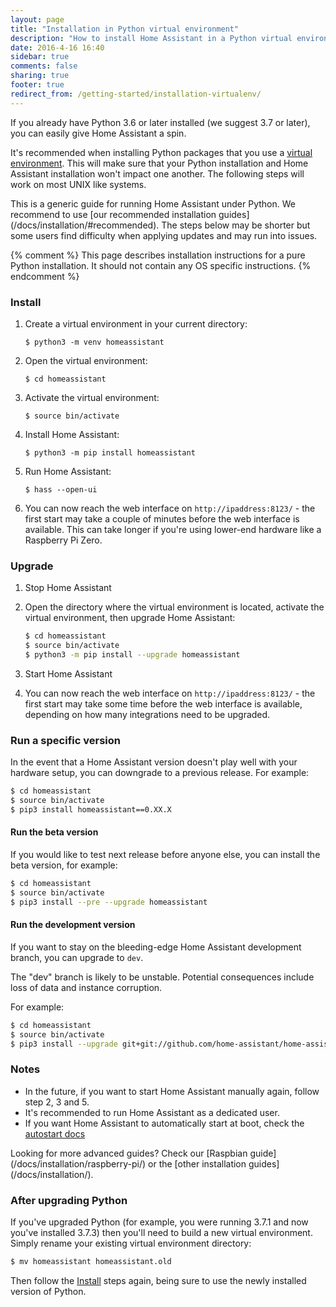 ```yaml
---
layout: page
title: "Installation in Python virtual environment"
description: "How to install Home Assistant in a Python virtual environment."
date: 2016-4-16 16:40
sidebar: true
comments: false
sharing: true
footer: true
redirect_from: /getting-started/installation-virtualenv/
---
```


If you already have Python 3.6 or later installed (we suggest 3.7 or later), you can easily give Home Assistant a spin.

It's recommended when installing Python packages that you use a [virtual environment](https://docs.python.org/3.6/library/venv.html#module-venv). This will make sure that your Python installation and Home Assistant installation won't impact one another. The following steps will work on most UNIX like systems.

<p class='note'>
This is a generic guide for running Home Assistant under Python. We recommend to use [our recommended installation guides](/docs/installation/#recommended). The steps below may be shorter but some users find difficulty when applying updates and may run into issues.
</p>

{% comment %}
This page describes installation instructions for a pure Python installation.
It should not contain any OS specific instructions.
{% endcomment %}

### Install

 1. Create a virtual environment in your current directory:
    ```
    $ python3 -m venv homeassistant
    ```
 2. Open the virtual environment:
    ```
    $ cd homeassistant
    ```
 3. Activate the virtual environment:
    ```
    $ source bin/activate
    ```
 4. Install Home Assistant:
    ```
    $ python3 -m pip install homeassistant
    ```    
 5. Run Home Assistant:
    ```
    $ hass --open-ui
    ```
 6. You can now reach the web interface on `http://ipaddress:8123/` - the first start may take a couple of minutes before the web interface is available. This can take longer if you're using lower-end hardware like a Raspberry Pi Zero.
 
### Upgrade

 1. Stop Home Assistant

 2. Open the directory where the virtual environment is located, activate the virtual environment, then upgrade Home Assistant:
    ```bash
    $ cd homeassistant
    $ source bin/activate
    $ python3 -m pip install --upgrade homeassistant
    ```
 3. Start Home Assistant
 4. You can now reach the web interface on `http://ipaddress:8123/` - the first start may take some time before the web interface is available, depending on how many integrations need to be upgraded.

### Run a specific version

In the event that a Home Assistant version doesn't play well with your hardware setup, you can downgrade to a previous release. For example:

```bash
$ cd homeassistant
$ source bin/activate
$ pip3 install homeassistant==0.XX.X
```

#### Run the beta version

If you would like to test next release before anyone else, you can install the beta version, for example:

```bash
$ cd homeassistant
$ source bin/activate
$ pip3 install --pre --upgrade homeassistant
```

#### Run the development version

If you want to stay on the bleeding-edge Home Assistant development branch, you can upgrade to `dev`.

<p class='note warning'>
  The "dev" branch is likely to be unstable. Potential consequences include loss of data and instance corruption.
</p>

For example:

```bash
$ cd homeassistant
$ source bin/activate
$ pip3 install --upgrade git+git://github.com/home-assistant/home-assistant.git@dev
```

### Notes

- In the future, if you want to start Home Assistant manually again, follow step 2, 3 and 5.
- It's recommended to run Home Assistant as a dedicated user.
- If you want Home Assistant to automatically start at boot, check the [autostart docs](/docs/autostart/)

<p class='info'>
Looking for more advanced guides? Check our [Raspbian guide](/docs/installation/raspberry-pi/) or the [other installation guides](/docs/installation/).
</p>

### After upgrading Python

If you've upgraded Python (for example, you were running 3.7.1 and now you've installed 3.7.3) then you'll need to build a new virtual environment. Simply rename your existing virtual environment directory:

```bash
$ mv homeassistant homeassistant.old
```

Then follow the [Install](#install) steps again, being sure to use the newly installed version of Python.
